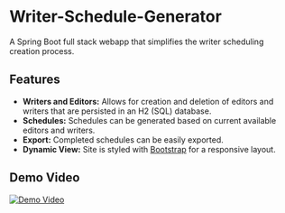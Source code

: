 # Writer-Schedule-Generator
A Spring Boot full stack webapp that simplifies the writer scheduling creation process. 

## Features
- **Writers and Editors:** Allows for creation and deletion of editors and writers that are persisted in an H2 (SQL) database.
- **Schedules:** Schedules can be generated based on current available editors and writers.
- **Export:** Completed schedules can be easily exported.
- **Dynamic View:** Site is styled with [Bootstrap](https://getbootstrap.com/) for a responsive layout.

## Demo Video
[![Demo Video](https://img.youtube.com/vi/gymEVTklR3U/maxresdefault.jpg)](https://www.youtube.com/watch?v=gymEVTklR3U&feature=youtu.be)

